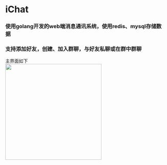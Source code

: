 # iChat
### 使用golang开发的web端消息通讯系统，使用redis、mysql存储数据
### 支持添加好友，创建、加入群聊，与好友私聊或在群中群聊  
主界面如下  
<img src="https://github.com/user-attachments/assets/45e73e7a-f414-4f94-9066-20086a7f29a7" width="300px">
